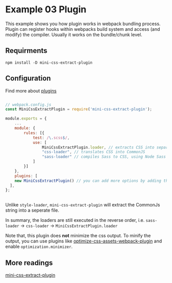 # Example 03 Plugin
This example shows you how plugin works in webpack bundling process.
Plugin can register hooks within webpacks build system and access (and modify) the compiler. Usually it works on the bundle/chunk level.

## Requirments

    npm install -D mini-css-extract-plugin
    
## Configuration
Find more about [plugins](https://webpack.js.org/plugins/)

```javascript

// webpack.config.js
const MiniCssExtractPlugin = require('mini-css-extract-plugin');

module.exports = {
    ...
    module: {
        rules: [{
            test: /\.scss$/,
            use: [
                MiniCssExtractPlugin.loader, // extracts CSS into separate files
                "css-loader", // translates CSS into CommonJS
                "sass-loader" // compiles Sass to CSS, using Node Sass by default
            ]
        }]
    },
    plugins: [
    new MiniCssExtractPlugin() // you can add more options by adding the option object
  ],
};
    
```

Unlike `style-loader`, `mini-css-extract-plugin` will extract the CommonJs string into a seperate file. 

In summary, the loaders are still executed in the reverse order, i.e. `sass-loader` -> `css-loader` -> `MiniCssExtractPlugin.loader`

Note that, this plugin does **not** minimize the css output. To minify the output, you can use plugins like [optimize-css-assets-webpack-plugin](https://github.com/NMFR/optimize-css-assets-webpack-plugin) and enable `optimization.minimizer`.

## More readings
[mini-css-extract-plugin](https://webpack.js.org/plugins/mini-css-extract-plugin/)

